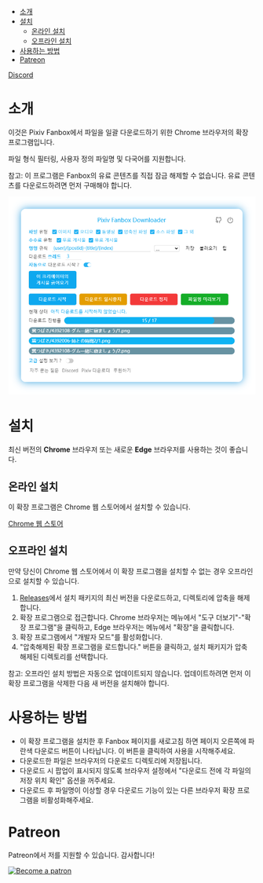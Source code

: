<!-- TOC -->

- [소개](#소개)
- [설치](#설치)
  - [온라인 설치](#온라인-설치)
  - [오프라인 설치](#오프라인-설치)
- [사용하는 방법](#사용하는-방법)
- [Patreon](#patreon)

<!-- /TOC -->

[Discord](https://discord.gg/u4wVMy7xJM)

# 소개

이것은 Pixiv Fanbox에서 파일을 일괄 다운로드하기 위한 Chrome 브라우저의 확장 프로그램입니다.

파일 형식 필터링, 사용자 정의 파일명 및 다국어를 지원합니다.

참고: 이 프로그램은 Fanbox의 유료 콘텐츠를 직접 잠금 해제할 수 없습니다. 유료 콘텐츠를 다운로드하려면 먼저 구매해야 합니다.

![screenshot](screenshot/ui-5.png)

# 설치

최신 버전의 **Chrome** 브라우저 또는 새로운 **Edge** 브라우저를 사용하는 것이 좋습니다.

## 온라인 설치

이 확장 프로그램은 Chrome 웹 스토어에서 설치할 수 있습니다.

[Chrome 웹 스토어](https://chrome.google.com/webstore/detail/pixiv-fanbox-downloader/ihnfpdchjnmlehnoeffgcbakfmdjcckn)

## 오프라인 설치

만약 당신이 Chrome 웹 스토어에서 이 확장 프로그램을 설치할 수 없는 경우 오프라인으로 설치할 수 있습니다.

1. [Releases](https://github.com/xuejianxianzun/PixivFanboxDownloader/releases)에서 설치 패키지의 최신 버전을 다운로드하고, 디렉토리에 압축을 해제합니다.
2. 확장 프로그램으로 접근합니다. Chrome 브라우저는 메뉴에서 "도구 더보기"-"확장 프로그램"을 클릭하고, Edge 브라우저는 메뉴에서 "확장"을 클릭합니다.
3. 확장 프로그램에서 "개발자 모드"를 활성화합니다.
4. "압축해제된 확장 프로그램을 로드합니다." 버튼을 클릭하고, 설치 패키지가 압축 해제된 디렉토리를 선택합니다.

참고: 오프라인 설치 방법은 자동으로 업데이트되지 않습니다. 업데이트하려면 먼저 이 확장 프로그램을 삭제한 다음 새 버전을 설치해야 합니다.

# 사용하는 방법

- 이 확장 프로그램을 설치한 후 Fanbox 페이지를 새로고침 하면 페이지 오른쪽에 파란색 다운로드 버튼이 나타납니다. 이 버튼을 클릭하여 사용을 시작해주세요.
- 다운로드한 파일은 브라우저의 다운로드 디렉토리에 저장됩니다.
- 다운로드 시 팝업이 표시되지 않도록 브라우저 설정에서 "다운로드 전에 각 파일의 저장 위치 확인" 옵션을 꺼주세요.
- 다운로드 후 파일명이 이상할 경우 다운로드 기능이 있는 다른 브라우저 확장 프로그램을 비활성화해주세요.

# Patreon

Patreon에서 저를 지원할 수 있습니다. 감사합니다!

<a href='https://www.patreon.com/xuejianxianzun'><img src='https://c5.patreon.com/external/logo/become_a_patron_button.png' alt='Become a patron' width='140px' /></a>